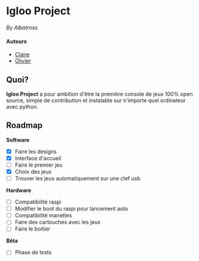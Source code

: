# Igloo Project
*By Albatross*
#### Auteurs

- [Claire](https://github.com/mrroboobs)
- [Olivier](https://github.com/aweirdwhale)


## Quoi?
**Igloo Project** a pour ambition d'être la première console de jeux 100% open source, simple de contribution et instalable sur n'importe quel ordinateur avec python.


## Roadmap

**Software**
* [x]  Faire les designs
* [x]  Interface d'accueil
* [ ]  Faire le premier jeu
* [x]  Choix des jeux
* [ ]  Trouver les jeux automatiquement sur une clef usb

**Hardware**
* [ ]  Compatibilité raspi
* [ ]  Modifier le boot du raspi pour lancement auto
* [ ]  Compatibilité manettes
* [ ]  Faire des cartouches avec les jeux
* [ ]  Faire le boitier

**Bêta**
* [ ]  Phase de tests
